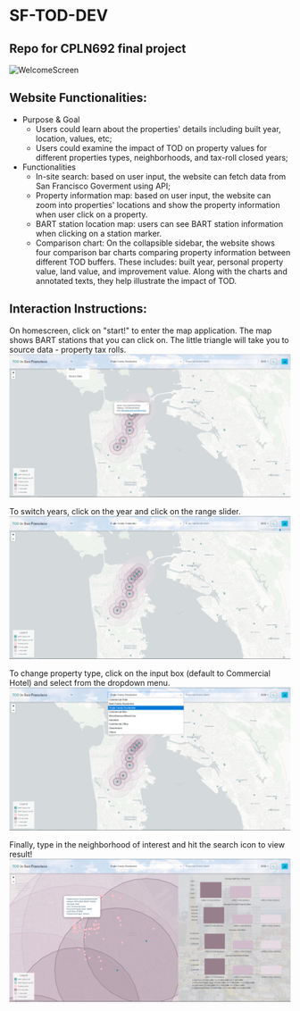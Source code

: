 # SF-TOD-DEV
Repo for CPLN692 final project
----
![WelcomeScreen](Screens/WelcomeScreen.PNG)

## Website Functionalities:
* Purpose & Goal
    * Users could learn about the properties' details including built year, location, values, etc;
    * Users could examine the impact of TOD on property values for different properties types, neighborhoods, and tax-roll closed years;
* Functionalities
    * In-site search: based on user input, the website can fetch data from San Francisco Goverment using API;
    * Property information map: based on user input, the website can zoom into properties' locations and show the property information when user click on a property.
    * BART station location map: users can see BART station information when clicking on a station marker.
    * Comparison chart: On the collapsible sidebar, the website shows four comparison bar charts comparing property information between different TOD buffers. These includes: built year, personal property value, land value, and improvement value. Along with the charts and annotated texts, they help illustrate the impact of TOD.

## Interaction Instructions:
On homescreen, click on "start!" to enter the map application. The map shows BART stations that you can click on. The little triangle will take you to source data - property tax rolls.
![MapViewScreen](Screens/MapView.PNG)

To switch years, click on the year and click on the range slider.
![SearchOption-YearScreen](Screens/SearchOption-Year.PNG)

To change property type, click on the input box (default to Commercial Hotel) and select from the dropdown menu.
![SearchOption-YearScreen](Screens/SearchOption-Type.PNG)

Finally, type in the neighborhood of interest and hit the search icon to view result!
![MapViewScreen](Screens/SearchResult.PNG)
